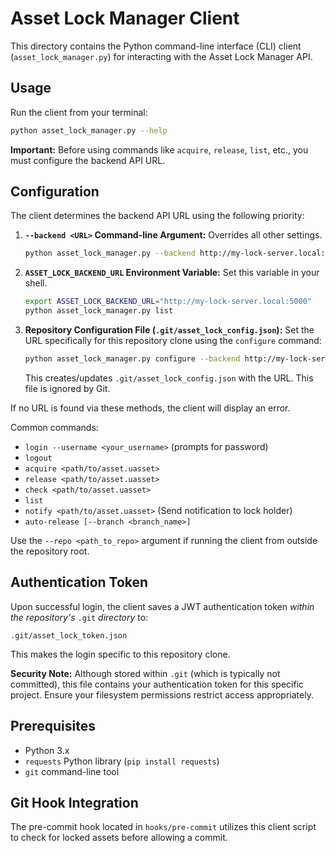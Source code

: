 # Asset Lock Manager Client

This directory contains the Python command-line interface (CLI) client (`asset_lock_manager.py`) for interacting with the Asset Lock Manager API.

## Usage

Run the client from your terminal:

```bash
python asset_lock_manager.py --help
```

**Important:** Before using commands like `acquire`, `release`, `list`, etc., you must configure the backend API URL.

## Configuration

The client determines the backend API URL using the following priority:

1.  **`--backend <URL>` Command-line Argument:** Overrides all other settings.
    ```bash
    python asset_lock_manager.py --backend http://my-lock-server.local:5000 list
    ```
2.  **`ASSET_LOCK_BACKEND_URL` Environment Variable:** Set this variable in your shell.
    ```bash
    export ASSET_LOCK_BACKEND_URL="http://my-lock-server.local:5000"
    python asset_lock_manager.py list
    ```
3.  **Repository Configuration File (`.git/asset_lock_config.json`):** Set the URL specifically for this repository clone using the `configure` command:
    ```bash
    python asset_lock_manager.py configure --backend http://my-lock-server.local:5000
    ```
    This creates/updates `.git/asset_lock_config.json` with the URL. This file is ignored by Git.

If no URL is found via these methods, the client will display an error.

Common commands:

*   `login --username <your_username>` (prompts for password)
*   `logout`
*   `acquire <path/to/asset.uasset>`
*   `release <path/to/asset.uasset>`
*   `check <path/to/asset.uasset>`
*   `list`
*   `notify <path/to/asset.uasset>` (Send notification to lock holder)
*   `auto-release [--branch <branch_name>]`

Use the `--repo <path_to_repo>` argument if running the client from outside the repository root.

## Authentication Token

Upon successful login, the client saves a JWT authentication token *within the repository's* `.git` *directory* to:

`.git/asset_lock_token.json`

This makes the login specific to this repository clone.

**Security Note:** Although stored within `.git` (which is typically not committed), this file contains your authentication token for this specific project. Ensure your filesystem permissions restrict access appropriately.

## Prerequisites

*   Python 3.x
*   `requests` Python library (`pip install requests`)
*   `git` command-line tool

## Git Hook Integration

The pre-commit hook located in `hooks/pre-commit` utilizes this client script to check for locked assets before allowing a commit. 
